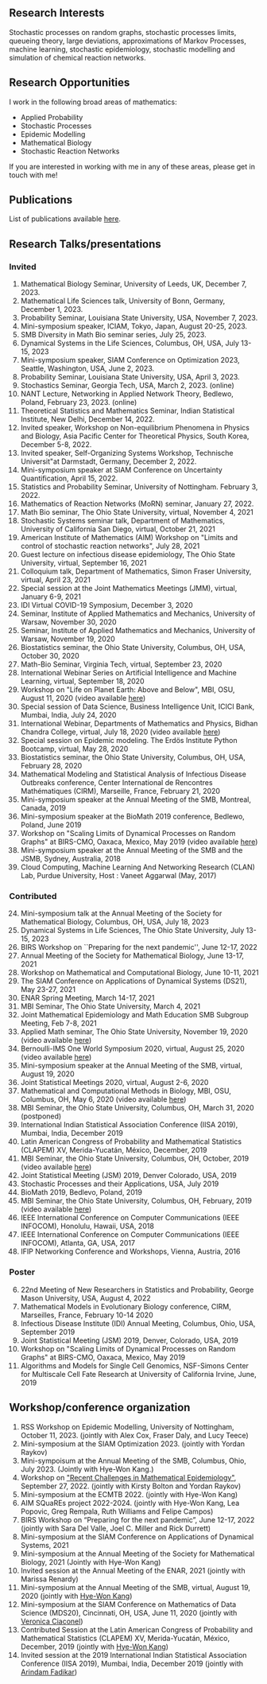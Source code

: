## Research Interests
Stochastic processes on random graphs, stochastic processes limits, queueing theory, large deviations, approximations of Markov Processes, machine learning, stochastic epidemiology, stochastic modelling and simulation of chemical reaction networks.

## Research Opportunities

I work in the following broad areas of mathematics:

* Applied Probability
* Stochastic Processes
* Epidemic Modelling
* Mathematical Biology
* Stochastic Reaction Networks

If you are interested in working with me in any of these areas, please get in touch with me!


## Publications 
List of publications available [here](https://www.wasiur.xyz/Publications/).

## Research Talks/presentations
### Invited

1. Mathematical Biology Seminar, University of Leeds, UK, December 7, 2023. 
2. Mathematical Life Sciences talk, University of Bonn, Germany, December 1, 2023.
3. Probability Seminar, Louisiana State University, USA, November 7, 2023.
4. Mini-symposium speaker, ICIAM, Tokyo, Japan, August 20-25, 2023.
5. SMB Diversity in Math Bio seminar series, July 25, 2023. 
6. Dynamical Systems in the Life Sciences, Columbus, OH, USA, July 13-15, 2023
7. Mini-symposium speaker, SIAM Conference on Optimization 2023, Seattle, Washington, USA, June 2, 2023.
8. Probability Seminar, Louisiana State University, USA, April 3, 2023.
9. Stochastics Seminar, Georgia Tech, USA, March 2, 2023. (online)
10. NANT Lecture, Networking in Applied Network Theory, Bedlewo, Poland, February 23, 2023. (online)
11. Theoretical Statistics and Mathematics Seminar, Indian Statistical Institute, New Delhi, December 14, 2022.
12. Invited speaker, Workshop on Non-equilibrium Phenomena in Physics and Biology, Asia Pacific Center for Theoretical Physics, South Korea, December 5-8, 2022.
13. Invited speaker, Self-Organizing Systems Workshop, Technische Universit\"at Darmstadt, Germany,  December 2, 2022.
14. Mini-symposium speaker at SIAM Conference on Uncertainty Quantification, April 15, 2022.
15. Statistics and Probability Seminar, University of Nottingham. February 3, 2022.
16. Mathematics of Reaction Networks (MoRN) seminar, January 27, 2022.
17. Math Bio seminar, The Ohio State University, virtual, November 4, 2021
18. Stochastic Systems seminar talk, Department of Mathematics, University of California San Diego, virtual, October 21, 2021
19. American Institute of Mathematics (AIM) Workshop on "Limits and control of stochastic reaction networks", July 28, 2021
20. Guest lecture on infectious disease epidemiology, The Ohio State University, virtual, September 16, 2021
21. Colloquium talk, Department of Mathematics, Simon Fraser University, virtual, April 23, 2021
22. Special session at the Joint Mathematics Meetings (JMM), virtual, January 6-9, 2021 
23. IDI Virtual COVID-19 Symposium, December 3, 2020 
24. Seminar, Institute of Applied Mathematics and Mechanics, University of Warsaw, November 30, 2020
25. Seminar, Institute of Applied Mathematics and Mechanics, University of Warsaw, November 19, 2020
26. Biostatistics seminar, the Ohio State University, Columbus, OH, USA, October 30, 2020 
27. Math-Bio Seminar, Virginia Tech, virtual, September 23, 2020 
28. International Webinar Series on Artificial Intelligence and Machine Learning, virtual, September 18, 2020 
29. Workshop on "Life on Planet Earth: Above and Below", MBI, OSU, August 11, 2020 (video available [here](https://video.mbi.ohio-state.edu/video/player/?id=4954&title=Incorporating+age+and+delay+into+models+for+biophysical+systems))
30. Special session of Data Science, Business Intelligence Unit, ICICI Bank, Mumbai, India, July 24, 2020
31. International Webinar, Departments of Mathematics and Physics, Bidhan Chandra College, virtual, July 18, 2020 (video available [here](https://www.youtube.com/watch?v=rR3MpyqkJoA))
32. Special session on Epidemic modeling. The Erdös Institute Python Bootcamp, virtual, May 28, 2020
33. Biostatistics seminar, the Ohio State University, Columbus, OH, USA, February 28, 2020
34. Mathematical Modeling and Statistical Analysis of Infectious Disease Outbreaks conference, Center International de Rencontres Mathématiques (CIRM), Marseille, France, February 21, 2020
35. Mini-symposium speaker at the Annual Meeting of the SMB, Montreal, Canada, 2019
36. Mini-symposium speaker at the BioMath 2019 conference, Bedlewo, Poland, June 2019 
37. Workshop on "Scaling Limits of Dynamical Processes on Random Graphs" at BIRS-CMO, Oaxaca, Mexico, May 2019 (video available [here](http://www.birs.ca/events/2019/5-day-workshops/19w5071/videos/watch/201905201502-KhudaBukhsh.html))
38. Mini-symposium speaker at the Annual Meeting of the SMB and the JSMB, Sydney, Australia, 2018
39. Cloud Computing, Machine Learning And Networking Research (CLAN) Lab, Purdue University, Host : Vaneet Aggarwal (May, 2017)

### Contributed 
24. Mini-symposium talk at the Annual Meeting of the Society for Mathematical Biology, Columbus, OH, USA, July 18, 2023
23. Dynamical Systems in Life Sciences, The Ohio State University, July 13-15, 2023
24. BIRS Workshop on ``Preparing for the next pandemic'', June 12-17, 2022 
25.  Annual Meeting of the Society for Mathematical Biology, June 13-17, 2021
26.  Workshop on Mathematical and Computational Biology, June 10-11, 2021
27.  The SIAM Conference on Applications of Dynamical Systems (DS21), May 23-27, 2021
28.  ENAR Spring Meeting, March 14-17, 2021 
29.  MBI Seminar, The Ohio State University, March 4, 2021
30.  Joint Mathematical Epidemiology and Math Education SMB Subgroup Meeting, Feb 7-8, 2021
31.  Applied Math seminar, The Ohio State University, November 19, 2020 (video available [here](https://osu.zoom.us/rec/play/lxW9R2SdV52LP-9aTimzNINB4BDoVW4wjVIgAgNe6TENW_Y-iVbUm7_b5zsHpVGu-1aS2mtCbVNRe59F.x-Qo0ghxSn8zDgkk?continueMode=true))
32.  Bernoulli-IMS One World Symposium 2020, virtual, August 25, 2020 (video available [here](https://www.youtube.com/watch?v=UBujKMt4zH4))
33.  Mini-symposium speaker at the Annual Meeting of the SMB, virtual, August 19, 2020 
34.  Joint Statistical Meetings 2020, virtual, August 2-6, 2020
35. Mathematical and Computational Methods in Biology, MBI, OSU, Columbus, OH, May 6, 2020 (video available [here](https://video.mbi.ohio-state.edu/video/player/?id=4922&title=Survival+Dynamical+Systems%3A+individual-level+survival+analysis+from+population-level+epidemic+models))
36. MBI Seminar, the Ohio State University, Columbus, OH, March 31, 2020 (postponed)
37. International Indian Statistical Association Conference (IISA 2019), Mumbai, India, December 2019 
38. Latin American Congress of Probability and Mathematical Statistics (CLAPEM) XV, Merida-Yucatán, México, December, 2019
39. MBI Seminar, the Ohio State University, Columbus, OH, October, 2019 (video available [here](https://video.mbi.ohio-state.edu/video/player/?id=4781&title=Seminar%253A+Wasiur+KhudaBukhsh+-+Multi-Scale+Dynamics+of+Stochastic+Biological+Systems+Through+the+Lens+of+Survival+Dynamical+Systems+%2528SDS%2529))
40. Joint Statistical Meeting (JSM) 2019, Denver Colorado, USA, 2019
41. Stochastic Processes and their Applications, USA, July 2019
42. BioMath 2019, Bedlevo, Poland, 2019
43. MBI Seminar, the Ohio State University, Columbus, OH, February, 2019 (video available [here](https://video.mbi.ohio-state.edu/video/player/?id=4678&title=Approximate+lumpability+for+Markovian+agent-based+models+using+local+symmetries))
44. IEEE International Conference on Computer Communications (IEEE INFOCOM), Honolulu, Hawaii, USA, 2018
45. IEEE International Conference on Computer Communications (IEEE INFOCOM), Atlanta, GA, USA, 2017
46. IFIP Networking Conference and Workshops, Vienna, Austria, 2016

### Poster 
6. 22nd Meeting of New Researchers in Statistics and Probability, George Mason University, USA, August 4, 2022
5. Mathematical Models in Evolutionary Biology conference, CIRM, Marseilles, France, February 10-14 2020 
4. Infectious Disease Institute (IDI) Annual Meeting, Columbus, Ohio, USA, September 2019
3. Joint Statistical Meeting (JSM) 2019, Denver, Colorado, USA, 2019 
2. Workshop on "Scaling Limits of Dynamical Processes on Random Graphs" at BIRS-CMO, Oaxaca, Mexico, May 2019
1. Algorithms and Models for Single Cell Genomics, NSF-Simons Center for Multiscale Cell Fate Research at University of California Irvine, June, 2019 


## Workshop/conference organization
1. RSS Workshop on Epidemic Modelling, University of Nottingham, October 11, 2023. (jointly with Alex Cox, Fraser Daly, and Lucy Teece) 
2. Mini-symposium at the SIAM Optimization 2023. (jointly with Yordan Raykov)
3. Mini-sympoisum at the Annual Meeting of the SMB, Columbus, Ohio, July 2023. (Jointly with Hye-Won Kang.)
4. Workshop on ["Recent Challenges in Mathematical Epidemiology"](https://www.wasiur.xyz/EpiWorkshopSep2022/EpiWorkshopSep2022.html), September 27, 2022. (jointly with Kirsty Bolton and Yordan Raykov)
5. Mini-symposium at the ECMTB 2022. (jointly with Hye-Won Kang)
6. AIM SQuaREs project 2022-2024. (jointly with Hye-Won Kang, Lea Popovic, Greg Rempala, Ruth Williams and Felipe Campos)
7. BIRS Workshop on “Preparing for the next pandemic”, June 12-17, 2022 (jointly with Sara Del Valle, Joel C. Miller and Rick Durrett)
8. Mini-symposium at the SIAM Conference on Applications of Dynamical Systems, 2021
9. Mini-symposium at the Annual Meeting of the Society for Mathematical Biology, 2021 (Jointly with Hye-Won Kang)
10. Invited session at the Annual Meeting of the ENAR, 2021 (jointly with Marissa Renardy)
11. Mini-symposium at the Annual Meeting of the SMB, virtual, August 19, 2020 (jointly with [Hye-Won Kang](https://userpages.umbc.edu/~hwkang/)) 
12. Mini-symposium at the SIAM Conference on Mathematics of Data Science (MDS20), Cincinnati, OH, USA, June 11, 2020 (jointly with [Veronica Ciaconel](https://www.asc.ohio-state.edu/ciocanel.1/index.html))
13. Contributed Session at the Latin American Congress of Probability and Mathematical Statistics (CLAPEM) XV, Merida-Yucatán, México, December, 2019 (jointly with [Hye-Won Kang](https://userpages.umbc.edu/~hwkang/)) 
14. Invited session at the 2019 International Indian Statistical Association Conference (IISA 2019), Mumbai, India, December 2019 (jointly with [Arindam Fadikar](https://www.anl.gov/profile/arindam-fadikar))
